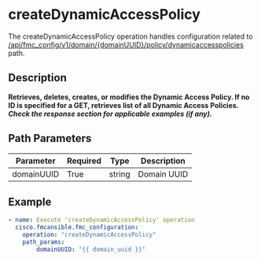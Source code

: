 # createDynamicAccessPolicy

The createDynamicAccessPolicy operation handles configuration related to [/api/fmc_config/v1/domain/{domainUUID}/policy/dynamicaccesspolicies](/paths//api/fmc_config/v1/domain/{domain_uuid}/policy/dynamicaccesspolicies.md) path.&nbsp;
## Description
**Retrieves, deletes, creates, or modifies the Dynamic Access Policy. If no ID is specified for a GET, retrieves list of all Dynamic Access Policies. _Check the response section for applicable examples (if any)._**

## Path Parameters
| Parameter | Required | Type | Description |
| --------- | -------- | ---- | ----------- |
| domainUUID | True | string | Domain UUID |

## Example
```yaml
- name: Execute 'createDynamicAccessPolicy' operation
  cisco.fmcansible.fmc_configuration:
    operation: "createDynamicAccessPolicy"
    path_params:
        domainUUID: "{{ domain_uuid }}"

```
